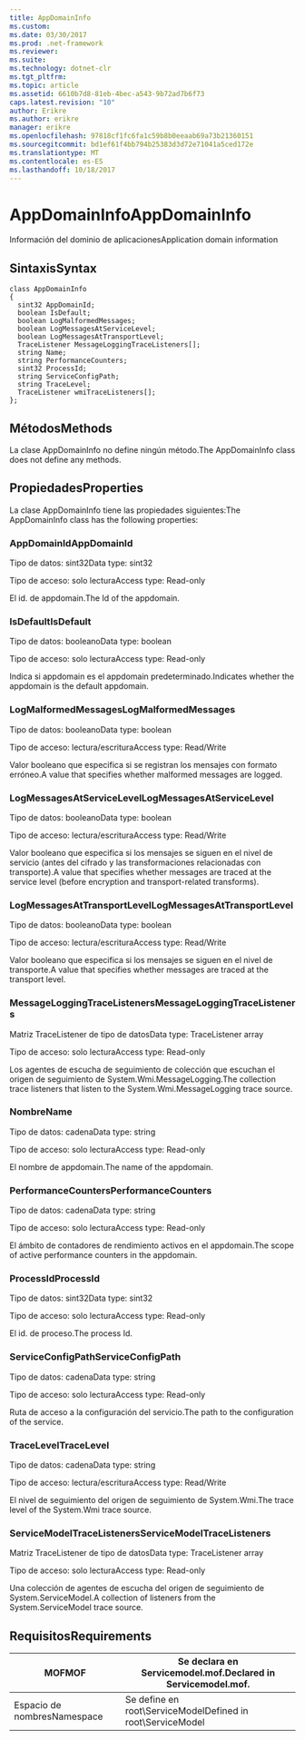 ```yaml
---
title: AppDomainInfo
ms.custom: 
ms.date: 03/30/2017
ms.prod: .net-framework
ms.reviewer: 
ms.suite: 
ms.technology: dotnet-clr
ms.tgt_pltfrm: 
ms.topic: article
ms.assetid: 6610b7d8-81eb-4bec-a543-9b72ad7b6f73
caps.latest.revision: "10"
author: Erikre
ms.author: erikre
manager: erikre
ms.openlocfilehash: 97818cf1fc6fa1c59b8b0eeaab69a73b21360151
ms.sourcegitcommit: bd1ef61f4bb794b25383d3d72e71041a5ced172e
ms.translationtype: MT
ms.contentlocale: es-ES
ms.lasthandoff: 10/18/2017
---
```

# <a name="appdomaininfo"></a><span data-ttu-id="610e1-102">AppDomainInfo</span><span class="sxs-lookup"><span data-stu-id="610e1-102">AppDomainInfo</span></span>
<span data-ttu-id="610e1-103">Información del dominio de aplicaciones</span><span class="sxs-lookup"><span data-stu-id="610e1-103">Application domain information</span></span>  
  
## <a name="syntax"></a><span data-ttu-id="610e1-104">Sintaxis</span><span class="sxs-lookup"><span data-stu-id="610e1-104">Syntax</span></span>  
  
```  
class AppDomainInfo  
{  
  sint32 AppDomainId;  
  boolean IsDefault;  
  boolean LogMalformedMessages;  
  boolean LogMessagesAtServiceLevel;  
  boolean LogMessagesAtTransportLevel;  
  TraceListener MessageLoggingTraceListeners[];  
  string Name;  
  string PerformanceCounters;  
  sint32 ProcessId;  
  string ServiceConfigPath;  
  string TraceLevel;  
  TraceListener wmiTraceListeners[];  
};  
```  
  
## <a name="methods"></a><span data-ttu-id="610e1-105">Métodos</span><span class="sxs-lookup"><span data-stu-id="610e1-105">Methods</span></span>  
 <span data-ttu-id="610e1-106">La clase AppDomainInfo no define ningún método.</span><span class="sxs-lookup"><span data-stu-id="610e1-106">The AppDomainInfo class does not define any methods.</span></span>  
  
## <a name="properties"></a><span data-ttu-id="610e1-107">Propiedades</span><span class="sxs-lookup"><span data-stu-id="610e1-107">Properties</span></span>  
 <span data-ttu-id="610e1-108">La clase AppDomainInfo tiene las propiedades siguientes:</span><span class="sxs-lookup"><span data-stu-id="610e1-108">The AppDomainInfo class has the following properties:</span></span>  
  
### <a name="appdomainid"></a><span data-ttu-id="610e1-109">AppDomainId</span><span class="sxs-lookup"><span data-stu-id="610e1-109">AppDomainId</span></span>  
 <span data-ttu-id="610e1-110">Tipo de datos: sint32</span><span class="sxs-lookup"><span data-stu-id="610e1-110">Data type: sint32</span></span>  
  
 <span data-ttu-id="610e1-111">Tipo de acceso: solo lectura</span><span class="sxs-lookup"><span data-stu-id="610e1-111">Access type: Read-only</span></span>  
  
 <span data-ttu-id="610e1-112">El id. de appdomain.</span><span class="sxs-lookup"><span data-stu-id="610e1-112">The Id of the appdomain.</span></span>  
  
### <a name="isdefault"></a><span data-ttu-id="610e1-113">IsDefault</span><span class="sxs-lookup"><span data-stu-id="610e1-113">IsDefault</span></span>  
 <span data-ttu-id="610e1-114">Tipo de datos: booleano</span><span class="sxs-lookup"><span data-stu-id="610e1-114">Data type: boolean</span></span>  
  
 <span data-ttu-id="610e1-115">Tipo de acceso: solo lectura</span><span class="sxs-lookup"><span data-stu-id="610e1-115">Access type: Read-only</span></span>  
  
 <span data-ttu-id="610e1-116">Indica si appdomain es el appdomain predeterminado.</span><span class="sxs-lookup"><span data-stu-id="610e1-116">Indicates whether the appdomain is the default appdomain.</span></span>  
  
### <a name="logmalformedmessages"></a><span data-ttu-id="610e1-117">LogMalformedMessages</span><span class="sxs-lookup"><span data-stu-id="610e1-117">LogMalformedMessages</span></span>  
 <span data-ttu-id="610e1-118">Tipo de datos: booleano</span><span class="sxs-lookup"><span data-stu-id="610e1-118">Data type: boolean</span></span>  
  
 <span data-ttu-id="610e1-119">Tipo de acceso: lectura/escritura</span><span class="sxs-lookup"><span data-stu-id="610e1-119">Access type: Read/Write</span></span>  
  
 <span data-ttu-id="610e1-120">Valor booleano que especifica si se registran los mensajes con formato erróneo.</span><span class="sxs-lookup"><span data-stu-id="610e1-120">A value that specifies whether malformed messages are logged.</span></span>  
  
### <a name="logmessagesatservicelevel"></a><span data-ttu-id="610e1-121">LogMessagesAtServiceLevel</span><span class="sxs-lookup"><span data-stu-id="610e1-121">LogMessagesAtServiceLevel</span></span>  
 <span data-ttu-id="610e1-122">Tipo de datos: booleano</span><span class="sxs-lookup"><span data-stu-id="610e1-122">Data type: boolean</span></span>  
  
 <span data-ttu-id="610e1-123">Tipo de acceso: lectura/escritura</span><span class="sxs-lookup"><span data-stu-id="610e1-123">Access type: Read/Write</span></span>  
  
 <span data-ttu-id="610e1-124">Valor booleano que especifica si los mensajes se siguen en el nivel de servicio (antes del cifrado y las transformaciones relacionadas con transporte).</span><span class="sxs-lookup"><span data-stu-id="610e1-124">A value that specifies whether messages are traced at the service level (before encryption and transport-related transforms).</span></span>  
  
### <a name="logmessagesattransportlevel"></a><span data-ttu-id="610e1-125">LogMessagesAtTransportLevel</span><span class="sxs-lookup"><span data-stu-id="610e1-125">LogMessagesAtTransportLevel</span></span>  
 <span data-ttu-id="610e1-126">Tipo de datos: booleano</span><span class="sxs-lookup"><span data-stu-id="610e1-126">Data type: boolean</span></span>  
  
 <span data-ttu-id="610e1-127">Tipo de acceso: lectura/escritura</span><span class="sxs-lookup"><span data-stu-id="610e1-127">Access type: Read/Write</span></span>  
  
 <span data-ttu-id="610e1-128">Valor booleano que especifica si los mensajes se siguen en el nivel de transporte.</span><span class="sxs-lookup"><span data-stu-id="610e1-128">A value that specifies whether messages are traced at the transport level.</span></span>  
  
### <a name="messageloggingtracelisteners"></a><span data-ttu-id="610e1-129">MessageLoggingTraceListeners</span><span class="sxs-lookup"><span data-stu-id="610e1-129">MessageLoggingTraceListeners</span></span>  
 <span data-ttu-id="610e1-130">Matriz TraceListener de tipo de datos</span><span class="sxs-lookup"><span data-stu-id="610e1-130">Data type: TraceListener array</span></span>  
  
 <span data-ttu-id="610e1-131">Tipo de acceso: solo lectura</span><span class="sxs-lookup"><span data-stu-id="610e1-131">Access type: Read-only</span></span>  
  
 <span data-ttu-id="610e1-132">Los agentes de escucha de seguimiento de colección que escuchan el origen de seguimiento de System.Wmi.MessageLogging.</span><span class="sxs-lookup"><span data-stu-id="610e1-132">The collection trace listeners that listen to the System.Wmi.MessageLogging trace source.</span></span>  
  
### <a name="name"></a><span data-ttu-id="610e1-133">Nombre</span><span class="sxs-lookup"><span data-stu-id="610e1-133">Name</span></span>  
 <span data-ttu-id="610e1-134">Tipo de datos: cadena</span><span class="sxs-lookup"><span data-stu-id="610e1-134">Data type: string</span></span>  
  
 <span data-ttu-id="610e1-135">Tipo de acceso: solo lectura</span><span class="sxs-lookup"><span data-stu-id="610e1-135">Access type: Read-only</span></span>  
  
 <span data-ttu-id="610e1-136">El nombre de appdomain.</span><span class="sxs-lookup"><span data-stu-id="610e1-136">The name of the appdomain.</span></span>  
  
### <a name="performancecounters"></a><span data-ttu-id="610e1-137">PerformanceCounters</span><span class="sxs-lookup"><span data-stu-id="610e1-137">PerformanceCounters</span></span>  
 <span data-ttu-id="610e1-138">Tipo de datos: cadena</span><span class="sxs-lookup"><span data-stu-id="610e1-138">Data type: string</span></span>  
  
 <span data-ttu-id="610e1-139">Tipo de acceso: solo lectura</span><span class="sxs-lookup"><span data-stu-id="610e1-139">Access type: Read-only</span></span>  
  
 <span data-ttu-id="610e1-140">El ámbito de contadores de rendimiento activos en el appdomain.</span><span class="sxs-lookup"><span data-stu-id="610e1-140">The scope of active performance counters in the appdomain.</span></span>  
  
### <a name="processid"></a><span data-ttu-id="610e1-141">ProcessId</span><span class="sxs-lookup"><span data-stu-id="610e1-141">ProcessId</span></span>  
 <span data-ttu-id="610e1-142">Tipo de datos: sint32</span><span class="sxs-lookup"><span data-stu-id="610e1-142">Data type: sint32</span></span>  
  
 <span data-ttu-id="610e1-143">Tipo de acceso: solo lectura</span><span class="sxs-lookup"><span data-stu-id="610e1-143">Access type: Read-only</span></span>  
  
 <span data-ttu-id="610e1-144">El id. de proceso.</span><span class="sxs-lookup"><span data-stu-id="610e1-144">The process Id.</span></span>  
  
### <a name="serviceconfigpath"></a><span data-ttu-id="610e1-145">ServiceConfigPath</span><span class="sxs-lookup"><span data-stu-id="610e1-145">ServiceConfigPath</span></span>  
 <span data-ttu-id="610e1-146">Tipo de datos: cadena</span><span class="sxs-lookup"><span data-stu-id="610e1-146">Data type: string</span></span>  
  
 <span data-ttu-id="610e1-147">Tipo de acceso: solo lectura</span><span class="sxs-lookup"><span data-stu-id="610e1-147">Access type: Read-only</span></span>  
  
 <span data-ttu-id="610e1-148">Ruta de acceso a la configuración del servicio.</span><span class="sxs-lookup"><span data-stu-id="610e1-148">The path to the configuration of the service.</span></span>  
  
### <a name="tracelevel"></a><span data-ttu-id="610e1-149">TraceLevel</span><span class="sxs-lookup"><span data-stu-id="610e1-149">TraceLevel</span></span>  
 <span data-ttu-id="610e1-150">Tipo de datos: cadena</span><span class="sxs-lookup"><span data-stu-id="610e1-150">Data type: string</span></span>  
  
 <span data-ttu-id="610e1-151">Tipo de acceso: lectura/escritura</span><span class="sxs-lookup"><span data-stu-id="610e1-151">Access type: Read/Write</span></span>  
  
 <span data-ttu-id="610e1-152">El nivel de seguimiento del origen de seguimiento de System.Wmi.</span><span class="sxs-lookup"><span data-stu-id="610e1-152">The trace level of the System.Wmi trace source.</span></span>  
  
### <a name="servicemodeltracelisteners"></a><span data-ttu-id="610e1-153">ServiceModelTraceListeners</span><span class="sxs-lookup"><span data-stu-id="610e1-153">ServiceModelTraceListeners</span></span>  
 <span data-ttu-id="610e1-154">Matriz TraceListener de tipo de datos</span><span class="sxs-lookup"><span data-stu-id="610e1-154">Data type: TraceListener array</span></span>  
  
 <span data-ttu-id="610e1-155">Tipo de acceso: solo lectura</span><span class="sxs-lookup"><span data-stu-id="610e1-155">Access type: Read-only</span></span>  
  
 <span data-ttu-id="610e1-156">Una colección de agentes de escucha del origen de seguimiento de System.ServiceModel.</span><span class="sxs-lookup"><span data-stu-id="610e1-156">A collection of listeners from the System.ServiceModel trace source.</span></span>  
  
## <a name="requirements"></a><span data-ttu-id="610e1-157">Requisitos</span><span class="sxs-lookup"><span data-stu-id="610e1-157">Requirements</span></span>  
  
|<span data-ttu-id="610e1-158">MOF</span><span class="sxs-lookup"><span data-stu-id="610e1-158">MOF</span></span>|<span data-ttu-id="610e1-159">Se declara en Servicemodel.mof.</span><span class="sxs-lookup"><span data-stu-id="610e1-159">Declared in Servicemodel.mof.</span></span>|  
|---------|-----------------------------------|  
|<span data-ttu-id="610e1-160">Espacio de nombres</span><span class="sxs-lookup"><span data-stu-id="610e1-160">Namespace</span></span>|<span data-ttu-id="610e1-161">Se define en root\ServiceModel</span><span class="sxs-lookup"><span data-stu-id="610e1-161">Defined in root\ServiceModel</span></span>|
